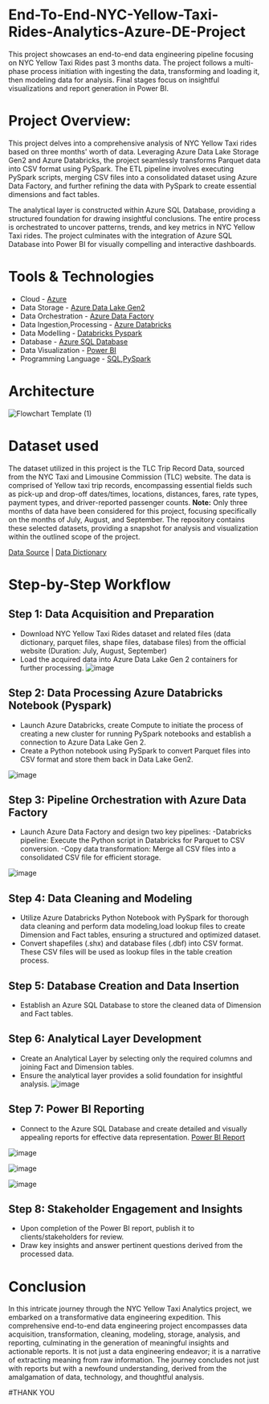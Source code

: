 # End-To-End-NYC-Yellow-Taxi-Rides-Analytics-Azure-DE-Project
This project showcases an end-to-end data engineering pipeline focusing on NYC Yellow Taxi Rides past 3 months data. The project follows a multi-phase process initiation with ingesting the data, transforming and loading it, then modeling data for analysis. Final stages focus on insightful visualizations and report generation in Power BI.

# Project Overview:
This project delves into a comprehensive analysis of NYC Yellow Taxi rides based on three months' worth of data. Leveraging Azure Data Lake Storage Gen2 and Azure Databricks, the project seamlessly transforms Parquet data into CSV format using PySpark. The ETL pipeline involves executing PySpark scripts, merging CSV files into a consolidated dataset using Azure Data Factory, and further refining the data with PySpark to create essential dimensions and fact tables.

The analytical layer is constructed within Azure SQL Database, providing a structured foundation for drawing insightful conclusions. The entire process is orchestrated to uncover patterns, trends, and key metrics in NYC Yellow Taxi rides. The project culminates with the integration of Azure SQL Database into Power BI for visually compelling and interactive dashboards.

# Tools & Technologies
* Cloud - [Azure](https://azure.microsoft.com/en-us/free/search/?ef_id=_k_CjwKCAiA-P-rBhBEEiwAQEXhH2TmMccfTpk3ywwIKt4994lTYzscRnt3KKI0KDpwpeHu9OLhb7d8pBoCvckQAvD_BwE_k_&OCID=AIDcmm5edswduu_SEM__k_CjwKCAiA-P-rBhBEEiwAQEXhH2TmMccfTpk3ywwIKt4994lTYzscRnt3KKI0KDpwpeHu9OLhb7d8pBoCvckQAvD_BwE_k_&gad_source=1&gclid=CjwKCAiA-P-rBhBEEiwAQEXhH2TmMccfTpk3ywwIKt4994lTYzscRnt3KKI0KDpwpeHu9OLhb7d8pBoCvckQAvD_BwE)
* Data Storage - [Azure Data Lake Gen2](https://azure.microsoft.com/en-us/products/data-lake-analytics/?ef_id=_k_CjwKCAiA-P-rBhBEEiwAQEXhH0YMq88gk--X9G24_yjpUp_hhyBqgLcx8zHwAcGCaC_BykmHOied0RoCppkQAvD_BwE_k_&OCID=AIDcmm5edswduu_SEM__k_CjwKCAiA-P-rBhBEEiwAQEXhH0YMq88gk--X9G24_yjpUp_hhyBqgLcx8zHwAcGCaC_BykmHOied0RoCppkQAvD_BwE_k_&gad_source=1&gclid=CjwKCAiA-P-rBhBEEiwAQEXhH0YMq88gk--X9G24_yjpUp_hhyBqgLcx8zHwAcGCaC_BykmHOied0RoCppkQAvD_BwE)
* Data Orchestration - [Azure Data Factory](https://azure.microsoft.com/en-us/products/data-factory/?ef_id=_k_CjwKCAiA-P-rBhBEEiwAQEXhH24gZ1zmnilx1TrNMAgwpfVtz0jrCgfihBVkKLjaedrmGJGesKt9lxoCzoUQAvD_BwE_k_&OCID=AIDcmm5edswduu_SEM__k_CjwKCAiA-P-rBhBEEiwAQEXhH24gZ1zmnilx1TrNMAgwpfVtz0jrCgfihBVkKLjaedrmGJGesKt9lxoCzoUQAvD_BwE_k_&gad_source=1&gclid=CjwKCAiA-P-rBhBEEiwAQEXhH24gZ1zmnilx1TrNMAgwpfVtz0jrCgfihBVkKLjaedrmGJGesKt9lxoCzoUQAvD_BwE)
* Data Ingestion,Processing - [Azure Databricks](https://azure.microsoft.com/en-us/free/databricks/search/?ef_id=_k_CjwKCAiA-P-rBhBEEiwAQEXhHz3LhiDccUVaLKr9gCSCn3RAWPG7qZ8Eqy6c_-81FDhFCQbFTYFeQxoCM1MQAvD_BwE_k_&OCID=AIDcmm5edswduu_SEM__k_CjwKCAiA-P-rBhBEEiwAQEXhHz3LhiDccUVaLKr9gCSCn3RAWPG7qZ8Eqy6c_-81FDhFCQbFTYFeQxoCM1MQAvD_BwE_k_&gad_source=1&gclid=CjwKCAiA-P-rBhBEEiwAQEXhHz3LhiDccUVaLKr9gCSCn3RAWPG7qZ8Eqy6c_-81FDhFCQbFTYFeQxoCM1MQAvD_BwE)
* Data Modelling - [Databricks Pyspark](https://www.databricks.com/glossary/pyspark)
* Database - [Azure SQL Database](https://azure.microsoft.com/en-us/products/azure-sql/database/?ef_id=_k_CjwKCAiA-P-rBhBEEiwAQEXhH8HWOS7vMF4bASoTYCEvieKGnyW-NMo8mzkMuEn68gdl-_IiSQ3HHRoC4kUQAvD_BwE_k_&OCID=AIDcmm5edswduu_SEM__k_CjwKCAiA-P-rBhBEEiwAQEXhH8HWOS7vMF4bASoTYCEvieKGnyW-NMo8mzkMuEn68gdl-_IiSQ3HHRoC4kUQAvD_BwE_k_&gad_source=1&gclid=CjwKCAiA-P-rBhBEEiwAQEXhH8HWOS7vMF4bASoTYCEvieKGnyW-NMo8mzkMuEn68gdl-_IiSQ3HHRoC4kUQAvD_BwE)
* Data Visualization - [Power BI](https://powerbi.microsoft.com)
* Programming Language - [SQL](https://learn.microsoft.com/en-us/azure-data-studio/tutorial-sql-editor),[PySpark](https://spark.apache.org/docs/latest/api/python/index.html)

# Architecture
![Flowchart Template (1)](https://github.com/CharanTejaV/End-To-End-NYC-Yellow-Taxi-Rides-Analytics-Azure-DE-Project/assets/143735053/6121f460-39c5-43c3-a29b-0cfa7ad3add9)

# Dataset used

The dataset utilized in this project is the TLC Trip Record Data, sourced from the NYC Taxi and Limousine Commission (TLC) website. The data is comprised of Yellow taxi trip records, encompassing essential fields such as pick-up and drop-off dates/times, locations, distances, fares, rate types, payment types, and driver-reported passenger counts. 
**Note:** Only three months of data have been considered for this project, focusing specifically on the months of July, August, and September. The repository contains these selected datasets, providing a snapshot for analysis and visualization within the outlined scope of the project.

[Data Source](https://www.nyc.gov/site/tlc/about/tlc-trip-record-data.page) | [Data Dictionary](https://www.nyc.gov/assets/tlc/downloads/pdf/data_dictionary_trip_records_yellow.pdf)

# Step-by-Step Workflow

## Step 1: Data Acquisition and Preparation
* Download NYC Yellow Taxi Rides dataset and related files (data dictionary, parquet files, shape files, database files) from the official website (Duration: July, August, September)
* Load the acquired data into Azure Data Lake Gen 2 containers for further processing.
![image](https://github.com/CharanTejaV/End-To-End-NYC-Yellow-Taxi-Rides-Analytics-Azure-DE-Project/assets/143735053/69e27f23-2988-4c00-87f8-e2e7d3482bd9)

## Step 2: Data Processing Azure Databricks Notebook (Pyspark)
* Launch Azure Databricks, create Compute to initiate the process of creating a new cluster for running PySpark notebooks and establish a connection to Azure Data Lake Gen 2.
* Create a Python notebook using PySpark to convert Parquet files into CSV format and store them back in Data Lake Gen2.

![image](https://github.com/CharanTejaV/End-To-End-NYC-Yellow-Taxi-Rides-Analytics-Azure-DE-Project/assets/143735053/0d0eac59-4a9c-403e-b507-e3ea4a34501e)

## Step 3: Pipeline Orchestration with Azure Data Factory
* Launch Azure Data Factory and design two key pipelines:
    -Databricks pipeline: Execute the Python script in Databricks for Parquet to CSV conversion.
    -Copy data transformation: Merge all CSV files into a consolidated CSV file for efficient storage.

![image](https://github.com/CharanTejaV/End-To-End-NYC-Yellow-Taxi-Rides-Analytics-Azure-DE-Project/assets/143735053/b28ce5dc-abcc-44f7-a7a1-5092de4f1abd)

## Step 4: Data Cleaning and Modeling
  * Utilize Azure Databricks Python Notebook with PySpark for thorough data cleaning and perform data modeling,load lookup files to create Dimension and Fact tables, ensuring a structured and optimized dataset.
  * Convert shapefiles (.shx) and database files (.dbf) into CSV format. These CSV files will be used as lookup files in the table creation process.
 
## Step 5: Database Creation and Data Insertion
  * Establish an Azure SQL Database to store the cleaned data of Dimension and Fact tables.

## Step 6: Analytical Layer Development
  * Create an Analytical Layer by selecting only the required columns and joining Fact and Dimension tables.
  * Ensure the analytical layer provides a solid foundation for insightful analysis.
![image](https://github.com/CharanTejaV/End-To-End-NYC-Yellow-Taxi-Rides-Analytics-Azure-DE-Project/assets/143735053/95e05864-57ad-45c2-a19b-bf81fa6e623e)

## Step 7: Power BI Reporting
  * Connect to the Azure SQL Database and create detailed and visually appealing reports for effective data representation.
[Power BI Report]()

![image](https://github.com/CharanTejaV/End-To-End-NYC-Yellow-Taxi-Rides-Analytics-Azure-DE-Project/assets/143735053/e69868c2-704b-4be2-8e86-aeafb84c5bc4)

![image](https://github.com/CharanTejaV/End-To-End-NYC-Yellow-Taxi-Rides-Analytics-Azure-DE-Project/assets/143735053/69bcde37-c8a4-4e0c-97d9-decbbad7d878)

![image](https://github.com/CharanTejaV/End-To-End-NYC-Yellow-Taxi-Rides-Analytics-Azure-DE-Project/assets/143735053/e74dd51f-7532-4548-9325-c62a37ff9be0)

## Step 8: Stakeholder Engagement and Insights
  * Upon completion of the Power BI report, publish it to clients/stakeholders for review.
  * Draw key insights and answer pertinent questions derived from the processed data.

# Conclusion
In this intricate journey through the NYC Yellow Taxi Analytics project, we embarked on a transformative data engineering expedition. This comprehensive end-to-end data engineering project encompasses data acquisition, transformation, cleaning, modeling, storage, analysis, and reporting, culminating in the generation of meaningful insights and actionable reports. It is not just a data engineering endeavor; it is a narrative of extracting meaning from raw information. The journey concludes not just with reports but with a newfound understanding, derived from the amalgamation of data, technology, and thoughtful analysis.

#THANK YOU
